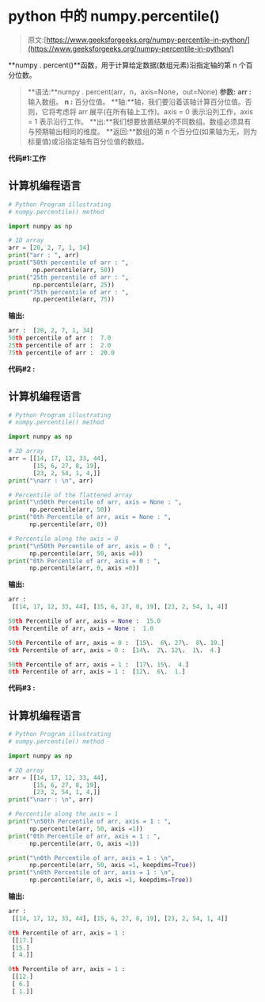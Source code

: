 # python 中的 numpy.percentile()

> 原文:[https://www.geeksforgeeks.org/numpy-percentile-in-python/](https://www.geeksforgeeks.org/numpy-percentile-in-python/)

**numpy . percent()**函数，用于计算给定数据(数组元素)沿指定轴的第 n 个百分位数。

> **语法:**numpy . percent(arr，n，axis=None，out=None)
> **参数:**
> **arr :** 输入数组。
> **n :** 百分位值。
> **轴:**轴，我们要沿着该轴计算百分位值。否则，它将考虑将 arr 展平(在所有轴上工作)。axis = 0 表示沿列工作，axis = 1 表示沿行工作。
> **出:**我们想要放置结果的不同数组。数组必须具有与预期输出相同的维度。
> **返回:**数组的第 n 个百分位(如果轴为无，则为标量值)或沿指定轴有百分位值的数组。

**代码#1:工作**

## 计算机编程语言

```py
# Python Program illustrating
# numpy.percentile() method

import numpy as np

# 1D array
arr = [20, 2, 7, 1, 34]
print("arr : ", arr)
print("50th percentile of arr : ",
       np.percentile(arr, 50))
print("25th percentile of arr : ",
       np.percentile(arr, 25))
print("75th percentile of arr : ",
       np.percentile(arr, 75))
```

**输出:**

```py
arr :  [20, 2, 7, 1, 34]
50th percentile of arr :  7.0
25th percentile of arr :  2.0
75th percentile of arr :  20.0

```

**代码#2 :**

## 计算机编程语言

```py
# Python Program illustrating
# numpy.percentile() method 

import numpy as np

# 2D array
arr = [[14, 17, 12, 33, 44], 
       [15, 6, 27, 8, 19],
       [23, 2, 54, 1, 4,]]
print("\narr : \n", arr)

# Percentile of the flattened array
print("\n50th Percentile of arr, axis = None : ",
      np.percentile(arr, 50))
print("0th Percentile of arr, axis = None : ",
      np.percentile(arr, 0))

# Percentile along the axis = 0
print("\n50th Percentile of arr, axis = 0 : ",
      np.percentile(arr, 50, axis =0))
print("0th Percentile of arr, axis = 0 : ",
      np.percentile(arr, 0, axis =0))
```

**输出:**

```py
arr : 
 [[14, 17, 12, 33, 44], [15, 6, 27, 8, 19], [23, 2, 54, 1, 4]]

50th Percentile of arr, axis = None :  15.0
0th Percentile of arr, axis = None :  1.0

50th Percentile of arr, axis = 0 :  [15\.  6\. 27\.  8\. 19.]
0th Percentile of arr, axis = 0 :  [14\.  2\. 12\.  1\.  4.]

50th Percentile of arr, axis = 1 :  [17\. 15\.  4.]
0th Percentile of arr, axis = 1 :  [12\.  6\.  1.]

```

**代码#3 :**

## 计算机编程语言

```py
# Python Program illustrating
# numpy.percentile() method

import numpy as np

# 2D array
arr = [[14, 17, 12, 33, 44], 
       [15, 6, 27, 8, 19],
       [23, 2, 54, 1, 4,]]
print("\narr : \n", arr)

# Percentile along the axis = 1
print("\n50th Percentile of arr, axis = 1 : ",
      np.percentile(arr, 50, axis =1))
print("0th Percentile of arr, axis = 1 : ",
      np.percentile(arr, 0, axis =1))

print("\n0th Percentile of arr, axis = 1 : \n",
      np.percentile(arr, 50, axis =1, keepdims=True))
print("\n0th Percentile of arr, axis = 1 : \n",
      np.percentile(arr, 0, axis =1, keepdims=True))
```

**输出:**

```py
arr : 
 [[14, 17, 12, 33, 44], [15, 6, 27, 8, 19], [23, 2, 54, 1, 4]]

0th Percentile of arr, axis = 1 : 
 [[17.]
 [15.]
 [ 4.]]

0th Percentile of arr, axis = 1 : 
 [[12.]
 [ 6.]
 [ 1.]]

```